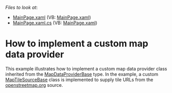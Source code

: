 <!-- default file list -->
*Files to look at*:

* [MainPage.xaml](./CS/CustomMapDataProvider/MainPage.xaml) (VB: [MainPage.xaml](./VB/CustomMapDataProvider/MainPage.xaml))
* [MainPage.xaml.cs](./CS/CustomMapDataProvider/MainPage.xaml.cs) (VB: [MainPage.xaml](./VB/CustomMapDataProvider/MainPage.xaml))
<!-- default file list end -->
# How to implement a custom map data provider


<p>This example illustrates how to implement a custom map data provider class inherited from the <a href="http://documentation.devexpress.com/#Silverlight/clsDevExpressXpfMapMapDataProviderBasetopic"><u>MapDataProviderBase</u></a> type. In the example, a custom <a href="http://documentation.devexpress.com/#Silverlight/DevExpressXpfMapMapTileSourceBase_ctortopic"><u>MapTileSourceBase</u></a> class is implemented to supply tile URLs from the <a href="http://www.openstreetmap.org/"><u>openstreetmap.org</u></a> source.</p><p><br />
</p>

<br/>


